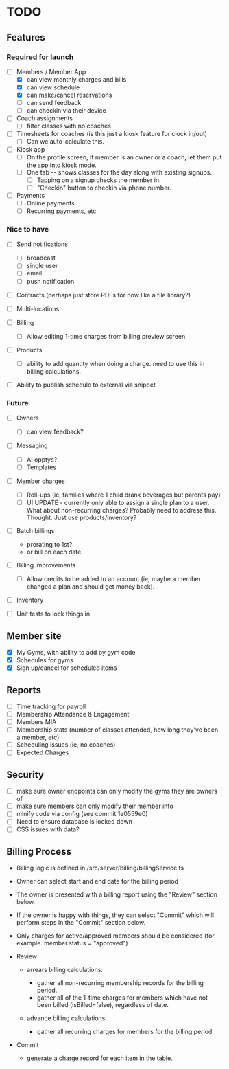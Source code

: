 # TODO

## Features

### Required for launch
- [ ] Members / Member App
    - [x] can view monthly charges and bills
    - [x] can view schedule
    - [x] can make/cancel reservations
    - [ ] can send feedback
    - [ ] can checkin via their device

- [ ] Coach assignments
    - [ ] filter classes with no coaches

- [ ] Timesheets for coaches (is this just a kiosk feature for clock in/out)
    - [ ] Can we auto-calculate this.

- [ ] Kiosk app
    - [ ] On the profile screen, if member is an owner or a coach, let them put the app into kiosk mode.
    - [ ] One tab -- shows classes for the day along with existing signups.
        - [ ] Tapping on a signup checks the member in.
        - [ ] "Checkin" button to checkin via phone number.

- [ ] Payments
    - [ ] Online payments
    - [ ] Recurring payments, etc

### Nice to have
- [ ] Send notifications
    - [ ] broadcast
    - [ ] single user
    - [ ] email
    - [ ] push notification

- [ ] Contracts (perhaps just store PDFs for now like a file library?)

- [ ] Multi-locations

- [ ] Billing
    - [ ] Allow editing 1-time charges from billing preview screen.

- [ ] Products
    - [ ] ability to add quantity when doing a charge. need to use this in billing calculations.

- [ ] Ability to publish schedule to external via snippet

### Future
- [ ] Owners
    - [ ] can view feedback?

- [ ] Messaging
    - [ ] AI opptys?
    - [ ] Templates

- [ ] Member charges
    - [ ] Roll-ups (ie, families where 1 child drank beverages but parents pay)
    - [ ] UI UPDATE - currently only able to assign a single plan to a user. What about non-recurring charges? Probably
          need to address this. Thought: Just use products/inventory?

- [ ] Batch billings
    - prorating to 1st?
    - or bill on each date

- [ ] Billing improvements
    - [ ] Allow credits to be added to an account (ie, maybe a member changed a plan and should get money back).
    
- [ ] Inventory

- [ ] Unit tests to lock things in

## Member site
- [X] My Gyms, with ability to add by gym code
- [X] Schedules for gyms
- [X] Sign up/cancel for scheduled items

## Reports

- [ ] Time tracking for payroll
- [ ] Membership Attendance & Engagement
- [ ] Members MIA
- [ ] Membership stats (number of classes attended, how long they've been a member, etc)
- [ ] Scheduling issues (ie, no coaches)
- [ ] Expected Charges

## Security

- [ ] make sure owner endpoints can only modify the gyms they are owners of
- [ ] make sure members can only modify their member info
- [ ] minify code via config (see commit 1e0559e0)
- [ ] Need to ensure database is locked down
- [ ] CSS issues with data?

## Billing Process

- Billing logic is defined in /src/server/billing/billingService.ts
- Owner can select start and end date for the billing period
- The owner is presented with a billing report using the "Review" section below.
- If the owner is happy with things, they can select "Commit" which will perform steps in the "Commit" section below.
- Only charges for active/approved members should be considered (for example. member.status = "approved")

- Review

    - arrears billing calculations:

        - gather all non-recurring membership records for the billing period.
        - gather all of the 1-time charges for members which have not been billed (isBilled=false), regardless of date.

    - advance billing calculations:
        - gather all recurring charges for members for the billing period.

- Commit

    - generate a charge record for each item in the table.
